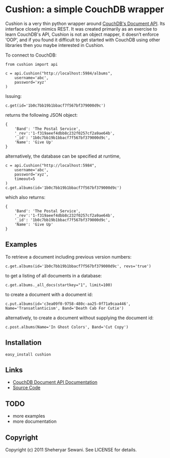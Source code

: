 # Cushion: a simple CouchDB wrapper

Cushion is a very thin python wrapper around [CouchDB's Document API](http://wiki.apache.org/couchdb/HTTP_Document_API). Its interface closely mimics REST.  It was created primarily as an exercise to learn CouchDB's API, Cushion is not an object mapper, it doesn’t enforce ‘OOP’, and if you found it difficult to get started with CouchDB using other libraries then you maybe interested in Cushion.

To connect to CouchDB:

	from cushion import api

    c = api.Cushion("http://localhost:5984/albums",
		username='abc',
		password='xyz'
	)

Issuing:

	c.get(id='1b0c7bb19b1bbacf7f567bf379000d9c')

returns the following JSON object:

    {
		'Band': 'The Postal Service',
		'_rev':'1-f319aeef4dbb8c232f0257cf2a9ae64b',
		'_id': '1b0c7bb19b1bbacf7f567bf379000d9c',
		'Name': 'Give Up'
	}

alternatively, the database can be specified at runtime,

	c = api.Cushion("http://localhost:5984",
		username='abc',
		password='xyz',
		timeout=5
	)
	c.get.albums(id='1b0c7bb19b1bbacf7f567bf379000d9c')

which also returns:

	{
		'Band': 'The Postal Service',
		'_rev':'1-f319aeef4dbb8c232f0257cf2a9ae64b',
		'_id': '1b0c7bb19b1bbacf7f567bf379000d9c',
		'Name': 'Give Up'
	}

## Examples

To retrieve a document including previous version numbers:

	c.get.albums(id='1b0c7bb19b1bbacf7f567bf379000d9c', revs='true')

to get a listing of all documents in a database:

	c.get.albums._all_docs(startkey="1", limit=100)

to create a document with a document id:

	c.put.albums(id='c3ea09f0-9758-480c-aa25-0f71a9caa446', Name='Transatlanticism', Band='Death Cab For Cutie')

alternatively, to create a document without supplying the document id:

	c.post.albums(Name='In Ghost Colors', Band='Cut Copy')


## Installation

    easy_install cushion

## Links

* [CouchDB Document API Documentation](http://wiki.apache.org/couchdb/HTTP_Document_API)
* [Source Code](https://github.com/sheysrebellion/cushion)

## TODO

* more examples
* more documentation

## Copyright

Copyright (c) 2011 Sheheryar Sewani. See LICENSE for details.